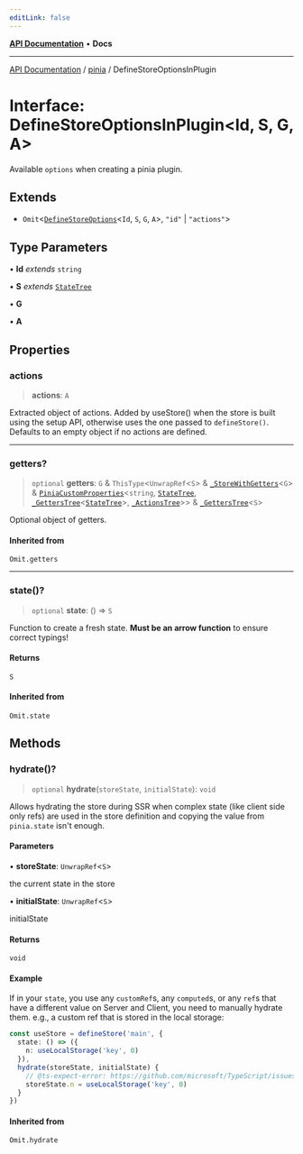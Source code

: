 ```yaml
---
editLink: false
---
```


[**API Documentation**](../../index.md) • **Docs**

***

[API Documentation](../../index.md) / [pinia](../index.md) / DefineStoreOptionsInPlugin

# Interface: DefineStoreOptionsInPlugin\<Id, S, G, A\>

Available `options` when creating a pinia plugin.

## Extends

- `Omit`\<[`DefineStoreOptions`](DefineStoreOptions.md)\<`Id`, `S`, `G`, `A`\>, `"id"` \| `"actions"`\>

## Type Parameters

• **Id** *extends* `string`

• **S** *extends* [`StateTree`](../type-aliases/StateTree.md)

• **G**

• **A**

## Properties

### actions

> **actions**: `A`

Extracted object of actions. Added by useStore() when the store is built
using the setup API, otherwise uses the one passed to `defineStore()`.
Defaults to an empty object if no actions are defined.

***

### getters?

> `optional` **getters**: `G` & `ThisType`\<`UnwrapRef`\<`S`\> & [`_StoreWithGetters`](../type-aliases/StoreWithGetters.md)\<`G`\> & [`PiniaCustomProperties`](PiniaCustomProperties.md)\<`string`, [`StateTree`](../type-aliases/StateTree.md), [`_GettersTree`](../type-aliases/GettersTree.md)\<[`StateTree`](../type-aliases/StateTree.md)\>, [`_ActionsTree`](../type-aliases/ActionsTree.md)\>\> & [`_GettersTree`](../type-aliases/GettersTree.md)\<`S`\>

Optional object of getters.

#### Inherited from

`Omit.getters`

***

### state()?

> `optional` **state**: () => `S`

Function to create a fresh state. **Must be an arrow function** to ensure
correct typings!

#### Returns

`S`

#### Inherited from

`Omit.state`

## Methods

### hydrate()?

> `optional` **hydrate**(`storeState`, `initialState`): `void`

Allows hydrating the store during SSR when complex state (like client side only refs) are used in the store
definition and copying the value from `pinia.state` isn't enough.

#### Parameters

• **storeState**: `UnwrapRef`\<`S`\>

the current state in the store

• **initialState**: `UnwrapRef`\<`S`\>

initialState

#### Returns

`void`

#### Example

If in your `state`, you use any `customRef`s, any `computed`s, or any `ref`s that have a different value on
Server and Client, you need to manually hydrate them. e.g., a custom ref that is stored in the local
storage:

```ts
const useStore = defineStore('main', {
  state: () => ({
    n: useLocalStorage('key', 0)
  }),
  hydrate(storeState, initialState) {
    // @ts-expect-error: https://github.com/microsoft/TypeScript/issues/43826
    storeState.n = useLocalStorage('key', 0)
  }
})
```

#### Inherited from

`Omit.hydrate`
